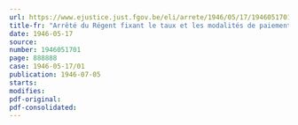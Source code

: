 ```yaml
---
url: https://www.ejustice.just.fgov.be/eli/arrete/1946/05/17/1946051701/justel
title-fr: "Arrêté du Régent fixant le taux et les modalités de paiement des avances sur pension à certaines victimes civiles de la guerre"
date: 1946-05-17
source:
number: 1946051701
page: 888888
case: 1946-05-17/01
publication: 1946-07-05
starts:
modifies:
pdf-original:
pdf-consolidated:
---
```


